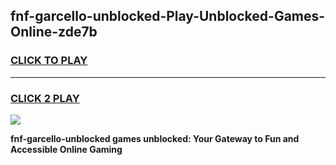
## fnf-garcello-unblocked-Play-Unblocked-Games-Online-zde7b
<h3>
<a href="https://premium76.site?title=fnf-garcello-unblocked&ref=25A">CLICK TO PLAY</a></h3>
<hr>

<h3>
<a href="https://premium76.site?title=fnf-garcello-unblocked&ref=25A">CLICK 2 PLAY</a>
  
</h3>

<a href="https://premium76.site?title=fnf-garcello-unblocked&ref=25A"><img src="https://clearcache.store/games.png"></a>


**fnf-garcello-unblocked games unblocked: Your Gateway to Fun and Accessible Online Gaming**
